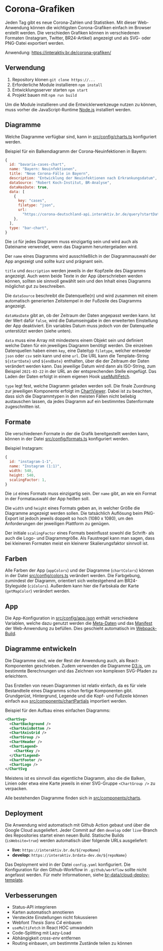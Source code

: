 # Corona-Grafiken

Jeden Tag gibt es neue Corona-Zahlen und Statistiken. Mit dieser Web-Anwendung können die wichtigsten Corona-Grafiken einfach im Browser erstellt werden. Die verschieden Grafiken können in verschiedenen Formaten (Instagram, Twitter, BR24-Artikel) angezeigt und als SVG- oder PNG-Datei exportiert werden.

Anwendung: <https://interaktiv.br.de/corona-grafiken/>

## Verwendung

1. Repository klonen `git clone https://...`
2. Erforderliche Module installieren `npm install`
3. Entwicklungsserver starten `npm start`
4. Projekt bauen mit `npm run build`

Um die Module installieren und die Entwicklerwerkzeuge nutzen zu können, muss vorher die JavaScript-Runtime [Node.js](https://nodejs.org/en/download/) installiert werden.

## Diagramme

Welche Diagramme verfügbar sind, kann in [src/config/charts.ts](src/config/charts.ts) konfiguriert werden.

Beispiel für ein Balkendiagramm der Corona-Neuinfektionen in Bayern:

```javascript
{
  id: "bavaria-cases-chart",
  name: "Bayern: Neuinfektionen",
  title: "Neue Corona-Fälle in Bayern",
  description: "Entwicklung der Neuinfektionen nach Erkrankungsdatum",
  dataSource: "Robert Koch-Institut, BR-Analyse",
  dataHasDate: true,
  data: [
    {
      key: "cases",
      filetype: "json",
      url:
        "https://corona-deutschland-api.interaktiv.br.de/query?startDate=${startDate}&endDate=${endDate}&dateField=Refdatum&newCases=true&group=Bundesland&bundesland=Bayern",
    },
  ],
  type: "bar-chart",
}
```

Die `id` für jedes Diagramm muss einzigartig sein und wird auch als Dateiname verwendet, wenn das Diagramm heruntergeladen wird.

Der `name` eines Diagramms wird ausschließlich in der Diagrammauswahl der App angezeigt und sollte kurz und prägnant sein.

`title` und `description` werden jeweils in der Kopfzeile des Diagramms angezeigt. Auch wenn beide Texte in der App überschrieben werden können, sollten sie sinnvoll gewählt sein und den Inhalt eines Diagramms möglichst gut zu beschreiben.

Die `dataSource` beschreibt die Datenquelle(n) und wird zusammen mit einem automatisch generierten Zeitstempel in der Fußzeile des Diagramms angezeigt.

`dataHasDate` gibt an, ob der Zeitraum der Daten angepasst werden kann. Ist der Wert dafür `false`, wird die Datumseingabe in den erweiterten Einstellung der App deaktiviert. Ein variables Datum muss jedoch von der Datenquelle unterstützt werden (siehe unten).

`data` muss eine Array mit mindestens einem Objekt sein und definiert welche Daten für ein jeweiliges Diagramm benötigt werden. Die einzelnen Datenquellen haben einen `key`, eine Dateityp `filetype`, welcher entweder `json` oder `csv` sein kann und eine `url`. Die URL kann die Template-String `${startDate}` und `${endDate}` enthalten, über die der Zeitraum der Daten verändert werden kann. Das jeweilige Datum wird dann als ISO-String, zum Beispiel `2021-03-22` in der URL an der entsprechenden Stelle eingefügt. Das Laden der Daten erfolgt in einem eigenen Hook [useMultiFetch](src/utils/useMultiFetch.ts).

`type` legt fest, welche Diagramm geladen werden soll. Die finale Zuordnung zur jeweiligen Komponente erfolgt im [ChartViewer](src/components/chartViewer/ChartViewer.tsx). Dabei ist zu beachten, dass sich die Diagrammtypen in den meisten Fällen nicht beliebig austauschen lassen, da jedes Diagramm auf ein bestimmtes Datenformate zugeschnitten ist.

## Formate

Die verschiedenen Formate in der die Grafik bereitgestellt werden kann, können in der Datei [src/config/formats.ts](src/config/formats.ts) konfiguriert werden.

Beispiel Instagram:

```javascript
{
  id: "instagram-1-1",
  name: "Instagram (1:1)",
  width: 540,
  height: 540,
  scalingFactor: 1,
}
```

Die `id` eines Formats muss einzigartig sein. Der `name` gibt, an wie ein Format in der Formatauswahl der App heißen soll.

Die `width` und `height` eines Formats geben an, in welcher Größe die Diagramme angezeigt werden sollen. Die tatsächlich Auflösung beim PNG-Export ist jedoch jeweils doppelt so hoch (1080 x 1080), um den Anforderungen der jeweiligen Plattform zu genügen.

Der initiale `scalingFactor` eines Formats beeinflusst sowohl die Schrift- als auch die Logo- und Diagrammgröße. Als Faustregel kann man sagen, dass bei kleineren Formaten meist ein kleinerer Skalierungsfaktor sinnvoll ist.

## Farben

Alle Farben der App (`appColors`) und der Diagramme (`chartColors`) können in der Datei [src/config/colors.ts](src/config/colors.ts) verändert werden. Die Farbgebung, zumindest der Diagramm, orientiert sich weitestgehend am BR24-Styleguide (`ciColors`). Außerdem kann hier die Farbskala der Karte (`getMapColor`) verändert werden.

## App

Die App-Konfiguration in [src/config/app.json](src/config/app.json) enthält verschiedene Variablen, welche dazu genutzt werden die [Meta-Daten](src/index.ejs) und das [Manifest](src/manifest.json) der Web-Anwendung zu befüllen. Dies geschieht automatisch im [Webpack-Build](webpack.config.js).

## Diagramme entwickeln

Die Diagramme sind, wie der Rest der Anwendung auch, als React-Komponenten geschrieben. Zudem verwenden die Diagramme [D3.js](https://d3js.org/), um bestimmte Berechnungen und das Zeichnen von komplexen SVG-Pfaden zu erleichtern.

Das Erstellen von neuen Diagrammen ist relativ einfach, da es für viele Bestandteile eines Diagramms schon fertige Komponenten gibt. Grundgerüst, Hintergrund, Legende und die Kopf- und Fußzeile können einfach aus [src/components/chartPartials](src/components/chartPartials) importiert werden.

Beispiel für den Aufbau eines einfachen Diagramms:

```xml
<ChartSvg>
  <ChartBackground />
  <ChartAxisBottom />
  <ChartAxisGrid />
  <ChartGroup />
  <ChartHeader />
  <ChartLegend>
    <ChartKey />
  </ChartLegend>
  <ChartFooter />
  <ChartLogo />
</ChartSvg
```

Meistens ist es sinnvoll das eigentliche Diagramm, also die die Balken, Linien oder etwa eine Karte jeweils in einer SVG-Gruppe `<ChartGroup />` zu verpacken.

Alle bestehenden Diagramme finden sich in [src/components/charts](src/components/charts).

## Deployment

Die Anwendung wird automatisch mit Github Action gebaut und über die Google Cloud ausgeliefert. Jeder Commit auf den `develop` oder `live`-Branch des Repositories startet einen neuen Build. Statische Builds (`isWebsite=true`) werden automatisch über folgende URLs ausgeliefert:

- **live:** `https://interaktiv.br.de/${repoName}`
- **develop:** `https://interaktiv.brdata-dev.de/${repoName}`

Das Deployment wird in der Datei `config.yaml` konfiguriert. Die Konfiguration für den Github-Workflow in `.github/workflow` sollte nicht angefasst werden. Für mehr Informationen, siehe [br-data/cloud-deploy-template](https://github.com/br-data/cloud-deploy-template).

## Verbesserungen

- Status-API integrieren
- Karten automatisch annotieren
- Versteckte Einstellungen nicht fokussieren
- Webfont *Thesis Sans C4* einbauen
- `useMultiFetch` in React HOC umwandeln
- Code-Splitting mit Lazy-Load
- Abhängigkeit *cross-env* entfernen
- Routing einbauen, um bestimmte Zustände teilen zu können

